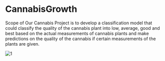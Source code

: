 # CannabisGrowth
Scope of Our Cannabis Project is to develop a classification model that could classify the quality of the cannabis plant into low, average, good and best based on the actual measurements of cannabis plants and make predictions on the quality of the cannabis if certain measurements of the plants are given.


![1](https://user-images.githubusercontent.com/60280080/75514498-95825f00-59c5-11ea-8fd1-4d875b444363.png)

